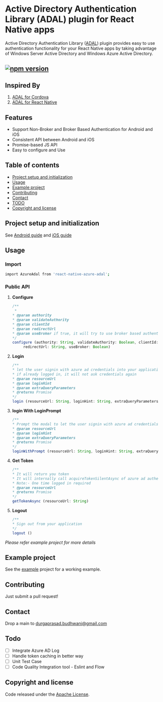 
# Active Directory Authentication Library (ADAL) plugin for React Native apps

Active Directory Authentication Library ([ADAL](https://msdn.microsoft.com/en-us/library/azure/jj573266.aspx)) plugin provides easy to use authentication functionality for your React Native apps by taking advantage of Windows Server Active Directory and Windows Azure Active Directory.

[![npm version](https://badge.fury.io/js/react-native-azure-adal.svg)](https://badge.fury.io/js/react-native-azure-adal)
---


## Inspired By
1. [ADAL for Cordova](https://github.com/AzureAD/azure-activedirectory-library-for-cordova/)
2. [ADAL for React Native](https://github.com/samcolby/react-native-ms-adal)

## Features
- Support Non-Broker and Broker Based Authentication for Android and iOS
- Consistent API between Android and iOS
- Promise-based JS API
- Easy to configure and Use

## Table of contents
- [Project setup and initialization](#project-setup-and-initialization)
- [Usage](#usage)
- [Example project](#example-project)
- [Contributing](#contributing)
- [Contact](#contact)
- [TODO](#todo)
- [Copyright and license](#copyright-and-license)

## Project setup and initialization

See [Android guide](setup/android.md) and [iOS guide](setup/ios.md)

## Usage

### Import

```bash
import AzureAdal from 'react-native-azure-adal';
```

### Public API  

1. **Configure**

	```javascript
	/**
     *
    * @param authority
    * @param validateAuthority
    * @param clientId
    * @param redirectUrl
    * @param useBroker if true, it will try to use broker based authentication only if broker is present
    */
    configure (authority: String, validateAuthority: Boolean, clientId: String,
	     redirectUrl: String, useBroker: Boolean)
	```
	
2. 	**Login**

	```javascript
	/**
    * let the user signin with azure ad credentials into your application,
    * if already logged in, it will not ask credentials again
    * @param resourceUrl
    * @param loginHint
    * @param extraQueryParameters
    * @returns Promise
    */
    login (resourceUrl: String, loginHint: String, extraQueryParameters: String)
	```
	
3. **login With LoginPrompt**

	```javascript
	/**
    * Prompt the modal to let the user signin with azure ad credentials into your application
    * @param resourceUrl
    * @param loginHint
    * @param extraQueryParameters
    * @returns Promise
    */
    loginWithPrompt (resourceUrl: String, loginHint: String, extraQueryParameters: String)
	```
	
4. **Get Token**

	```javascript
	/**
    * It will return you token
    * It will internally call acquireTokenSilentAsync of azure ad authentication context
    * Note:- One time logged in required
    * @param resourceUrl
    * @returns Promise
    */  
    getTokenAsync (resourceUrl: String)
	```
	
5. **Logout**

	```javascript
    /**
    * Sign out from your application
    */
    logout ()
	```
	
*Please refer example project for more details*	
## Example project

See the [example](https://github.com/Durgaprasad-Budhwani/azure-activedirectory-library-for-react-native/tree/master/example) project for a working example.

## Contributing

Just submit a pull request!

## Contact

Drop a main to [durgaprasad.budhwani@gmail.com](mailto:durgaprasad.budhwani@gmail.com)

## Todo

- [ ] Integrate Azure AD Log
- [ ] Handle token caching in better way
- [ ] Unit Test Case
- [ ] Code Quality Integration tool - Eslint and Flow

## Copyright and license

Code released under the [Apache License](https://www.apache.org/licenses/LICENSE-2.0).